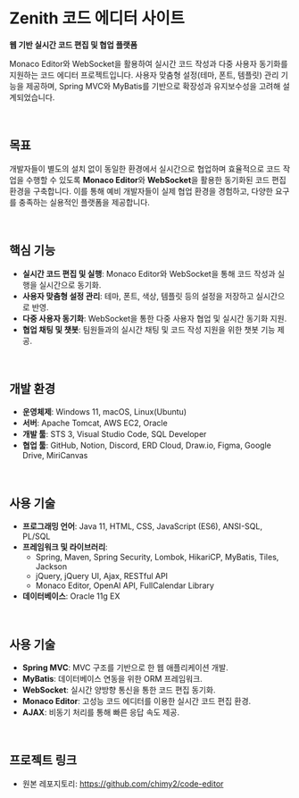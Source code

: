 # Zenith 코드 에디터 사이트

**웹 기반 실시간 코드 편집 및 협업 플랫폼**

Monaco Editor와 WebSocket을 활용하여 실시간 코드 작성과 다중 사용자 동기화를 지원하는 코드 에디터 프로젝트입니다. 
사용자 맞춤형 설정(테마, 폰트, 템플릿) 관리 기능을 제공하며, 
Spring MVC와 MyBatis를 기반으로 확장성과 유지보수성을 고려해 설계되었습니다.

<br> 

## 목표

개발자들이 별도의 설치 없이 동일한 환경에서 실시간으로 협업하며 효율적으로 코드 작업을 수행할 수 있도록 **Monaco Editor**와 **WebSocket**을 활용한 동기화된 코드 편집 환경을 구축합니다. 
이를 통해 예비 개발자들이 실제 협업 환경을 경험하고, 다양한 요구를 충족하는 실용적인 플랫폼을 제공합니다.

<br> 

## 핵심 기능

- **실시간 코드 편집 및 실행**: Monaco Editor와 WebSocket을 통해 코드 작성과 실행을 실시간으로 동기화.
- **사용자 맞춤형 설정 관리**: 테마, 폰트, 색상, 템플릿 등의 설정을 저장하고 실시간으로 반영.
- **다중 사용자 동기화**: WebSocket을 통한 다중 사용자 협업 및 실시간 동기화 지원.
- **협업 채팅 및 챗봇**: 팀원들과의 실시간 채팅 및 코드 작성 지원을 위한 챗봇 기능 제공.

<br> 

## 개발 환경

-   **운영체제**: Windows 11, macOS, Linux(Ubuntu)
-   **서버**: Apache Tomcat, AWS EC2, Oracle
-   **개발 툴**: STS 3, Visual Studio Code, SQL Developer
-   **협업 툴**: GitHub, Notion, Discord, ERD Cloud, Draw\.io, Figma, Google Drive, MiriCanvas

<br> 

## 사용 기술

-   **프로그래밍 언어**: Java 11, HTML, CSS, JavaScript (ES6), ANSI-SQL, PL/SQL
-   **프레임워크 및 라이브러리**:
    -   Spring, Maven, Spring Security, Lombok, HikariCP, MyBatis, Tiles, Jackson
    -   jQuery, jQuery UI, Ajax, RESTful API
    -   Monaco Editor, OpenAI API, FullCalendar Library
-   **데이터베이스**: Oracle 11g EX

<br>

## 사용 기술

- **Spring MVC**: MVC 구조를 기반으로 한 웹 애플리케이션 개발.
- **MyBatis**: 데이터베이스 연동을 위한 ORM 프레임워크.
- **WebSocket**: 실시간 양방향 통신을 통한 코드 편집 동기화.
- **Monaco Editor**: 고성능 코드 에디터를 이용한 실시간 코드 편집 환경.
- **AJAX**: 비동기 처리를 통해 빠른 응답 속도 제공.

<br>

## 프로젝트 링크

- 원본 레포지토리: https://github.com/chimy2/code-editor
